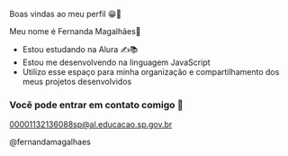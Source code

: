  Boas vindas ao meu perfil 😁🤞

Meu nome é Fernanda Magalhães👩

- Estou estudando na Alura ✍📚
- Estou me desenvolvendo na linguagem JavaScript
- Utilizo esse espaço para minha organização e compartilhamento dos meus projetos desenvolvidos

### Você pode entrar em contato comigo 📧

00001132136088sp@al.educacao.sp.gov.br

@fernandamagalhaes

